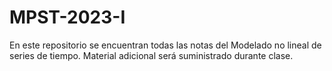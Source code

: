# MPST-2023-I
En este repositorio se encuentran todas las notas del Modelado no lineal de series de tiempo. Material adicional será suministrado durante clase.
